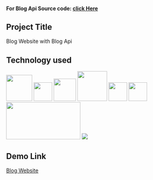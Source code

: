 #### For Blog Api Source code: [click Here](https://github.com/mehdi-touil/BlogApi)
## Project Title
Blog Website with Blog Api
## Technology used
<div>
<img src="https://user-images.githubusercontent.com/25181517/117447535-f00a3a00-af3d-11eb-89bf-45aaf56dbaf1.png" width="70" >
<img src="https://user-images.githubusercontent.com/25181517/117447663-0fa16280-af3e-11eb-8677-bcf8e4f8e298.png" width="50"  >
<img src="https://user-images.githubusercontent.com/25181517/117447155-6a868a00-af3d-11eb-9cfe-245df15c9f3f.png" width="60" >
<img src="https://user-images.githubusercontent.com/25181517/117448085-96eed600-af3e-11eb-9492-83a3a0fcbfb1.png" width="80" >
<img src="https://user-images.githubusercontent.com/25181517/117208135-11134380-adf5-11eb-8878-040fd0f015b2.png" width="50" >
<img src="https://encrypted-tbn0.gstatic.com/images?q=tbn:ANd9GcR0gPmhowF17mQKMp7ETu33U164G0yiNMB-eg&usqp=CAU" width="50" >
</div>
<img src="https://lovefababeir.com/static/media/expressjs-icon.fcb593a1.png" width="200" height="100" >
<img src="https://camo.githubusercontent.com/7c669e872b214571ae0b5097e8d3db369225a806dc2ce9a436cde3497164310c/687474703a2f2f6d6f6e676f64622d746f6f6c732e636f6d2f696d672f6d6f6e676f6f73652e706e67">

## Demo Link
[Blog Website]( https://blogpost-app-react.herokuapp.com )
